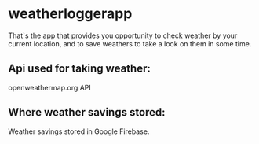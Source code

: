 # weatherloggerapp
That`s the app that provides you opportunity to check weather by your current location, and to save weathers to take a look on them in some time.
## Api used for taking weather:
openweathermap.org API
## Where weather savings stored:
Weather savings stored in Google Firebase.
